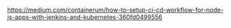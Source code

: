 https://medium.com/containerum/how-to-setup-ci-cd-workflow-for-node-js-apps-with-jenkins-and-kubernetes-360fd0499556